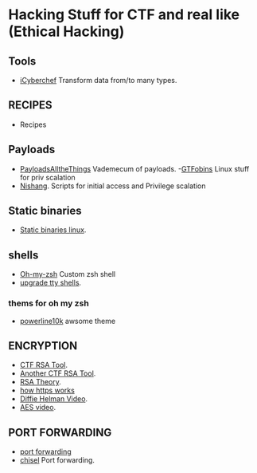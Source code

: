 # Hacking Stuff for CTF and real like (Ethical Hacking)

## Tools

 - [iCyberchef](https://gchq.github.io/CyberChef) Transform data from/to many types.
 
## RECIPES

- Recipes

## Payloads

 - [PayloadsAlltheThings](https://github.com/swisskyrepo/PayloadsAllTheThings) Vademecum of payloads.
 -[GTFobins](https://gtfobins.github.io/) Linux stuff for priv scalation
 - [Nishang](https://github.com/samratashok/nishang). Scripts for initial access and Privilege scalation
 
 ## Static binaries
 
 - [Static binaries linux](https://github.com/andrew-d/static-binaries).

## shells
- [Oh-my-zsh](https://github.com/ohmyzsh/ohmyzsh) Custom zsh shell
- [upgrade tty shells](https://blog.ropnop.com/upgrading-simple-shells-to-fully-interactive-ttys).
### thems for oh my zsh
- [powerline10k](https://github.com/romkatv/powerlevel10k) awsome theme

## ENCRYPTION
- [CTF RSA Tool](https://github.com/Ganapati/RsaCtfTool).
- [Another CTF RSA Tool](https://github.com/ius/rsatool).
- [RSA Theory](https://muirlandoracle.co.uk/2020/01/29/rsa-encryption).
- [how https works](https://robertheaton.com/2014/03/27/how-does-https-actually-work/)
- [Diffie Helman Video](https://www.youtube.com/watch?v=NmM9HA2MQGI).
- [AES video](https://www.youtube.com/watch?v=O4xNJsjtN6E).

## PORT FORWARDING
- [port forwarding](https://fumenoid.github.io/posts/port-forwarding)
- [chisel](https://github.com/jpillora/chisel) Port forwarding.

